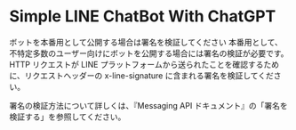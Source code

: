 # Simple LINE ChatBot With ChatGPT

ボットを本番用として公開する場合は署名を検証してください
本番用として、不特定多数のユーザー向けにボットを公開する場合には署名の検証が必要です。HTTP リクエストが LINE プラットフォームから送られたことを確認するために、リクエストヘッダーの x-line-signature に含まれる署名を検証してください。

署名の検証方法について詳しくは、『Messaging API ドキュメント』の「署名を検証する」を参照してください。
